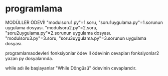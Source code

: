# programlama

MODÜLLER ÖDEVİ!
"modulsoru1.py"=1.soru, "soru1uygulama.py"=1.sorunun uygulama dosyası.
"modulsoru2.py"=2.soru, "soru2uygulama.py"=2.sorunun uygulama dosyası.
"modulsoru3.py"=3.soru, "soru3uygulama.py"=3.sorunun uygulama dosyası.

programlamaodevleri
fonksiyonlar ödev II ödevinin cevapları fonksiyonlar2 yazan py dosyalarında.

while adı ile başlayanlar "While Döngüsü" ödevinin cevaplarıdır.
